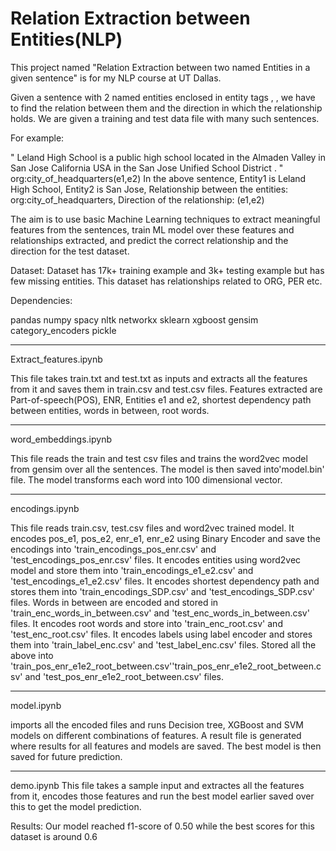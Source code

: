 # Relation Extraction between Entities(NLP)

This project named "Relation Extraction between two named Entities in a given sentence" is for my NLP course at UT Dallas. 

Given a sentence with 2 named entities enclosed in entity tags <e1>, <e2>, we have to find the relation between them and the direction in which the relationship holds. 
We are given a training and test data file with many such sentences. 

For example: 

" <e1> Leland High School </e1> is a public high school located in the Almaden Valley in <e2> San Jose </e2> California USA in the San Jose Unified School District . "
org:city_of_headquarters(e1,e2)
In the above sentence, Entity1 is Leland High School, Entity2 is San Jose, Relationship between the entities: org:city_of_headquarters, Direction of the relationship: (e1,e2)

The aim is to use basic Machine Learning techniques to extract meaningful features from the sentences, train ML model over these features and relationships extracted, and predict the correct relationship and the direction for the test dataset. 

Dataset:
Dataset has 17k+ training example and 3k+ testing example but has few missing entities. This dataset has relationships related to ORG, PER etc.

Dependencies:

pandas
numpy
spacy
nltk
networkx
sklearn
xgboost
gensim
category_encoders
pickle

-------------------------------------------------------------------------------------------------------------------------
Extract_features.ipynb

This file takes train.txt and test.txt as inputs and extracts all the features from it and saves them in train.csv and test.csv files. Features extracted are Part-of-speech(POS), ENR, Entities e1 and e2, shortest dependency path between entities, words in between, root words.

-------------------------------------------------------------------------------------------------------------------------
word_embeddings.ipynb 

This file reads the train and test csv files and trains the word2vec model from gensim over all the sentences. The model is then saved into'model.bin' file. The model transforms each word into 100 dimensional vector. 

-------------------------------------------------------------------------------------------------------------------------
encodings.ipynb

This file reads train.csv, test.csv files and word2vec trained model. It encodes pos_e1, pos_e2, enr_e1, enr_e2 using Binary Encoder and save the encodings into 'train_encodings_pos_enr.csv' and 'test_encodings_pos_enr.csv' files. It encodes entities using word2vec model and store them into 'train_encodings_e1_e2.csv' and 'test_encodings_e1_e2.csv' files. It encodes shortest dependency path and stores them into 'train_encodings_SDP.csv' and 'test_encodings_SDP.csv' files. Words in between are encoded and stored in 'train_enc_words_in_between.csv' and 'test_enc_words_in_between.csv' files. It encodes root words and store into 'train_enc_root.csv' and 'test_enc_root.csv' files. It encodes labels using label encoder and stores them into 'train_label_enc.csv' and 'test_label_enc.csv' files. Stored all the above into 'train_pos_enr_e1e2_root_between.csv''train_pos_enr_e1e2_root_between.csv' and 'test_pos_enr_e1e2_root_between.csv' files. 

-------------------------------------------------------------------------------------------------------------------------
model.ipynb

imports all the encoded files and runs Decision tree, XGBoost and SVM models on different combinations of features. A result file is generated where results for all features and models are saved. The best model is then saved for future prediction. 

-------------------------------------------------------------------------------------------------------------------------
demo.ipynb
This file takes a sample input and extractes all the features from it, encodes those features and run the best model earlier saved over this to get the model prediction.  

Results:
Our model reached f1-score of 0.50 while the best scores for this dataset is around 0.6

